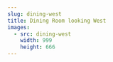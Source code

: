 ```yaml
---
slug: dining-west
title: Dining Room looking West
images:
  - src: dining-west
    width: 999
    height: 666
---
```

